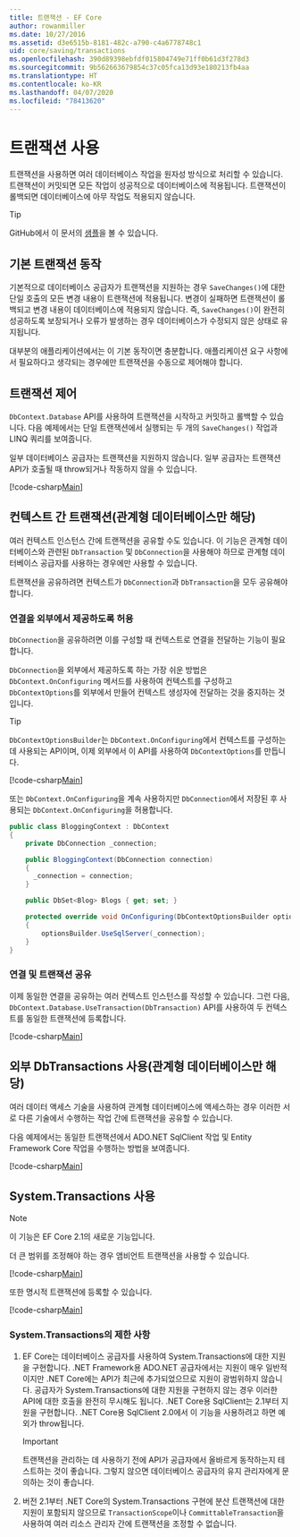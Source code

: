```yaml
---
title: 트랜잭션 - EF Core
author: rowanmiller
ms.date: 10/27/2016
ms.assetid: d3e6515b-8181-482c-a790-c4a6778748c1
uid: core/saving/transactions
ms.openlocfilehash: 390d89398ebfdf015804749e71ff0b61d3f278d3
ms.sourcegitcommit: 9b562663679854c37c05fca13d93e180213fb4aa
ms.translationtype: HT
ms.contentlocale: ko-KR
ms.lasthandoff: 04/07/2020
ms.locfileid: "78413620"
---
```

# <a name="using-transactions"></a>트랜잭션 사용

트랜잭션을 사용하면 여러 데이터베이스 작업을 원자성 방식으로 처리할 수 있습니다. 트랜잭션이 커밋되면 모든 작업이 성공적으로 데이터베이스에 적용됩니다. 트랜잭션이 롤백되면 데이터베이스에 아무 작업도 적용되지 않습니다.

> [!TIP]  
> GitHub에서 이 문서의 [샘플](https://github.com/dotnet/EntityFramework.Docs/tree/master/samples/core/Saving/Transactions/)을 볼 수 있습니다.

## <a name="default-transaction-behavior"></a>기본 트랜잭션 동작

기본적으로 데이터베이스 공급자가 트랜잭션을 지원하는 경우 `SaveChanges()`에 대한 단일 호출의 모든 변경 내용이 트랜잭션에 적용됩니다. 변경이 실패하면 트랜잭션이 롤백되고 변경 내용이 데이터베이스에 적용되지 않습니다. 즉, `SaveChanges()`이 완전히 성공하도록 보장되거나 오류가 발생하는 경우 데이터베이스가 수정되지 않은 상태로 유지됩니다.

대부분의 애플리케이션에서는 이 기본 동작이면 충분합니다. 애플리케이션 요구 사항에서 필요하다고 생각되는 경우에만 트랜잭션을 수동으로 제어해야 합니다.

## <a name="controlling-transactions"></a>트랜잭션 제어

`DbContext.Database` API를 사용하여 트랜잭션을 시작하고 커밋하고 롤백할 수 있습니다. 다음 예제에서는 단일 트랜잭션에서 실행되는 두 개의 `SaveChanges()` 작업과 LINQ 쿼리를 보여줍니다.

일부 데이터베이스 공급자는 트랜잭션을 지원하지 않습니다. 일부 공급자는 트랜잭션 API가 호출될 때 throw되거나 작동하지 않을 수 있습니다.

[!code-csharp[Main](../../../samples/core/Saving/Transactions/ControllingTransaction/Sample.cs?name=Transaction&highlight=3,17,18,19)]

## <a name="cross-context-transaction-relational-databases-only"></a>컨텍스트 간 트랜잭션(관계형 데이터베이스만 해당)

여러 컨텍스트 인스턴스 간에 트랜잭션을 공유할 수도 있습니다. 이 기능은 관계형 데이터베이스와 관련된 `DbTransaction` 및 `DbConnection`을 사용해야 하므로 관계형 데이터베이스 공급자를 사용하는 경우에만 사용할 수 있습니다.

트랜잭션을 공유하려면 컨텍스트가 `DbConnection`과 `DbTransaction`을 모두 공유해야 합니다.

### <a name="allow-connection-to-be-externally-provided"></a>연결을 외부에서 제공하도록 허용

`DbConnection`을 공유하려면 이를 구성할 때 컨텍스트로 연결을 전달하는 기능이 필요합니다.

`DbConnection`을 외부에서 제공하도록 하는 가장 쉬운 방법은 `DbContext.OnConfiguring` 메서드를 사용하여 컨텍스트를 구성하고 `DbContextOptions`를 외부에서 만들어 컨텍스트 생성자에 전달하는 것을 중지하는 것입니다.

> [!TIP]  
> `DbContextOptionsBuilder`는 `DbContext.OnConfiguring`에서 컨텍스트를 구성하는 데 사용되는 API이며, 이제 외부에서 이 API를 사용하여 `DbContextOptions`를 만듭니다.

[!code-csharp[Main](../../../samples/core/Saving/Transactions/SharingTransaction/Sample.cs?name=Context&highlight=3,4,5)]

또는 `DbContext.OnConfiguring`을 계속 사용하지만 `DbConnection`에서 저장된 후 사용되는 `DbContext.OnConfiguring`을 허용합니다.

``` csharp
public class BloggingContext : DbContext
{
    private DbConnection _connection;

    public BloggingContext(DbConnection connection)
    {
      _connection = connection;
    }

    public DbSet<Blog> Blogs { get; set; }

    protected override void OnConfiguring(DbContextOptionsBuilder optionsBuilder)
    {
        optionsBuilder.UseSqlServer(_connection);
    }
}
```

### <a name="share-connection-and-transaction"></a>연결 및 트랜잭션 공유

이제 동일한 연결을 공유하는 여러 컨텍스트 인스턴스를 작성할 수 있습니다. 그런 다음, `DbContext.Database.UseTransaction(DbTransaction)` API를 사용하여 두 컨텍스트를 동일한 트랜잭션에 등록합니다.

[!code-csharp[Main](../../../samples/core/Saving/Transactions/SharingTransaction/Sample.cs?name=Transaction&highlight=1,2,3,7,16,23,24,25)]

## <a name="using-external-dbtransactions-relational-databases-only"></a>외부 DbTransactions 사용(관계형 데이터베이스만 해당)

여러 데이터 액세스 기술을 사용하여 관계형 데이터베이스에 액세스하는 경우 이러한 서로 다른 기술에서 수행하는 작업 간에 트랜잭션을 공유할 수 있습니다.

다음 예제에서는 동일한 트랜잭션에서 ADO.NET SqlClient 작업 및 Entity Framework Core 작업을 수행하는 방법을 보여줍니다.

[!code-csharp[Main](../../../samples/core/Saving/Transactions/ExternalDbTransaction/Sample.cs?name=Transaction&highlight=4,10,21,26,27,28)]

## <a name="using-systemtransactions"></a>System.Transactions 사용

> [!NOTE]  
> 이 기능은 EF Core 2.1의 새로운 기능입니다.

더 큰 범위를 조정해야 하는 경우 앰비언트 트랜잭션을 사용할 수 있습니다.

[!code-csharp[Main](../../../samples/core/Saving/Transactions/AmbientTransaction/Sample.cs?name=Transaction&highlight=1,2,3,26,27,28)]

또한 명시적 트랜잭션에 등록할 수 있습니다.

[!code-csharp[Main](../../../samples/core/Saving/Transactions/CommitableTransaction/Sample.cs?name=Transaction&highlight=1,15,28,29,30)]

### <a name="limitations-of-systemtransactions"></a>System.Transactions의 제한 사항  

1. EF Core는 데이터베이스 공급자를 사용하여 System.Transactions에 대한 지원을 구현합니다. .NET Framework용 ADO.NET 공급자에서는 지원이 매우 일반적이지만 .NET Core에는 API가 최근에 추가되었으므로 지원이 광범위하지 않습니다. 공급자가 System.Transactions에 대한 지원을 구현하지 않는 경우 이러한 API에 대한 호출을 완전히 무시해도 됩니다. .NET Core용 SqlClient는 2.1부터 지원을 구현합니다. .NET Core용 SqlClient 2.0에서 이 기능을 사용하려고 하면 예외가 throw됩니다.

   > [!IMPORTANT]  
   > 트랜잭션을 관리하는 데 사용하기 전에 API가 공급자에서 올바르게 동작하는지 테스트하는 것이 좋습니다. 그렇지 않으면 데이터베이스 공급자의 유지 관리자에게 문의하는 것이 좋습니다.

2. 버전 2.1부터 .NET Core의 System.Transactions 구현에 분산 트랜잭션에 대한 지원이 포함되지 않으므로 `TransactionScope`이나 `CommittableTransaction`을 사용하여 여러 리소스 관리자 간에 트랜잭션을 조정할 수 없습니다.
